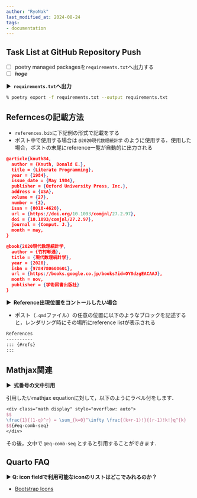 ```yaml
---
author: "RyoNak"
last_modified_at: 2024-08-24
tags:
- documentation
---
```


## Task List at GitHub Repository Push

- [ ] poetry managed packagesを`requirements.txt`へ出力する
- [ ] ~~*hoge*~~

<strong > &#9654;&nbsp; `requirements.txt`へ出力</strong>

```zsh
% poetry export -f requirements.txt --output requirements.txt
```

## Referncesの記載方法

- `references.bib`に下記例の形式で記載をする
- ポスト中で使用する場合は `@2020現代数理統計学` のように使用する．使用した場合，ポストの末尾にreference一覧が自動的に出力される


```json
@article{knuth84,
  author = {Knuth, Donald E.},
  title = {Literate Programming},
  year = {1984},
  issue_date = {May 1984},
  publisher = {Oxford University Press, Inc.},
  address = {USA},
  volume = {27},
  number = {2},
  issn = {0010-4620},
  url = {https://doi.org/10.1093/comjnl/27.2.97},
  doi = {10.1093/comjnl/27.2.97},
  journal = {Comput. J.},
  month = may,
}

@book{2020現代数理統計学,
  author = {竹村彰通},
  title = {現代数理統計学},
  year = {2020},
  isbn = {9784780608601},
  url = {https://books.google.co.jp/books?id=OY8dzgEACAAJ},
  month = nov,
  publisher = {学術図書出版社}
}
```

<strong > &#9654;&nbsp; Reference出現位置をコントールしたい場合</strong>

- ポスト（`.qmd`ファイル）の任意の位置に以下のようなブロックを記述すると，レンダリング時にその場所にreference listが表示される

```md
References
----------
::: {#refs}
:::
```

## Mathjax関連

<strong > &#9654;&nbsp; 式番号の文中引用</strong>

引用したいmathjax equationに対して，以下のようにラベル付をします．

```latex
<div class="math display" style="overflow: auto">
$$
\frac{1}{(1-q)^r} = \sum_{k=0}^\infty \frac{(k+r-1)!}{(r-1)!k!}q^{k}
$${#eq-comb-seq}
</div>
```

その後，文中で `@eq-comb-seq` とすると引用することができます．



## Quarto FAQ

<strong > &#9654;&nbsp;Q: icon fieldで利用可能なiconのリストはどこでみれるのか？</strong>

- [Bootstrap Icons](https://icons.getbootstrap.com/)
